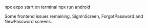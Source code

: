 npx expo start on terminal
npx run android


Some frontend issues remaining. SignInScreen, ForgotPassword and NewPassword screens.
